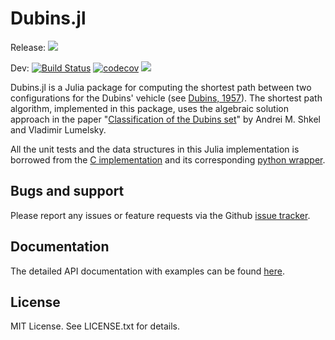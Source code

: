# Dubins.jl

Release: [![](https://img.shields.io/badge/docs-stable-blue.svg)](https://kaarthiksundar.github.io/Dubins.jl/stable/)

Dev: [![Build Status](https://travis-ci.org/kaarthiksundar/Dubins.jl.svg?branch=master)](https://travis-ci.org/kaarthiksundar/Dubins.jl)
[![codecov](https://codecov.io/gh/kaarthiksundar/Dubins.jl/branch/master/graph/badge.svg)](https://codecov.io/gh/kaarthiksundar/Dubins.jl)
[![](https://img.shields.io/badge/docs-latest-blue.svg)](https://kaarthiksundar.github.io/Dubins.jl/latest/)

Dubins.jl is a Julia package for computing the shortest path between two configurations for the Dubins' vehicle (see [Dubins, 1957](http://www.jstor.org/stable/2372560?seq=1#page_scan_tab_contents)). The shortest path algorithm, implemented in this package, uses the algebraic solution approach in the paper "[Classification of the Dubins set](https://www.sciencedirect.com/science/article/pii/S0921889000001275)" by Andrei M. Shkel and Vladimir Lumelsky.

All the unit tests and the data structures in this Julia implementation is borrowed from the [C implementation](https://github.com/AndrewWalker/Dubins-Curves) and its corresponding [python wrapper](https://github.com/AndrewWalker/pydubins).

## Bugs and support
Please report any issues or feature requests via the Github [issue tracker].

[issue tracker]: https://github.com/kaarthiksundar/Dubins.jl/issues

## Documentation
The detailed API documentation with examples can be found [here](https://kaarthiksundar.github.io/Dubins.jl/latest/).

## License
MIT License. See LICENSE.txt for details.
